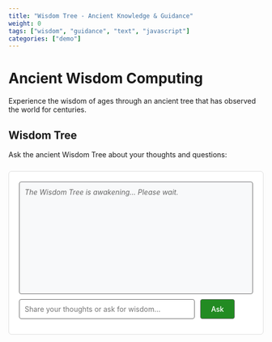 ```yaml
---
title: "Wisdom Tree - Ancient Knowledge & Guidance"
weight: 0
tags: ["wisdom", "guidance", "text", "javascript"]
categories: ["demo"]
---
```


# Ancient Wisdom Computing

Experience the wisdom of ages through an ancient tree that has observed the world for centuries.

## Wisdom Tree

Ask the ancient Wisdom Tree about your thoughts and questions:

<div id="chatbot-demo">
  <div id="chat-history" style="height: 200px; overflow-y: auto; border: 1px solid #666; border-radius: 4px; padding: 10px; background: #f8f9fa; margin-bottom: 10px; color: #333;">
    <div style="color: #666; font-style: italic;">The Wisdom Tree is awakening... Please wait.</div>
  </div>
  <div style="margin-bottom: 10px;">
    <input type="text" id="chat-input" placeholder="Share your thoughts or ask for wisdom..." style="width: 75%; padding: 10px; border: 1px solid #666; border-radius: 4px; color: #333; background: #fff;" disabled>
    <button id="chat-send" style="padding: 10px 20px; border: 1px solid #666; border-radius: 4px; background: #228B22; color: #fff; cursor: pointer; margin-left: 8px;" disabled>Ask</button>
  </div>
</div>

<script type="module">
import { pipeline, env } from 'https://cdn.jsdelivr.net/npm/@xenova/transformers@2.17.2';

env.allowRemoteModels = true;
env.allowLocalModels = false;

let textGenerator;

async function initializeModels() {
  try {
    document.getElementById('chat-history').innerHTML = '<div style="color: #666; font-style: italic;">The ancient Wisdom Tree is awakening...</div>';
    textGenerator = await pipeline('text-generation', 'Xenova/gpt2', {
      max_new_tokens: 100,
      temperature: 0.7,
      do_sample: true,
    });
    
    document.getElementById('chat-input').disabled = false;
    document.getElementById('chat-send').disabled = false;
    document.getElementById('chat-history').innerHTML = '<div style="color: #228B22; font-weight: bold;">🌳 The Wisdom Tree has awakened. Share your thoughts, seeker.</div>';
    
  } catch (error) {
    console.error('Error loading models:', error);
    document.getElementById('chat-history').innerHTML = '<div style="color: #dc3545;">The Wisdom Tree could not awaken. Please refresh the page.</div>';
  }
}

const chatHistory = document.getElementById('chat-history');
const chatInput = document.getElementById('chat-input');
const chatSend = document.getElementById('chat-send');

function displayQA(question, answer) {
  chatHistory.innerHTML = '';
  
  const qDiv = document.createElement('div');
  qDiv.style.margin = '8px 0';
  qDiv.style.padding = '4px 0';
  qDiv.innerHTML = `<strong>You:</strong> ${question}`;
  chatHistory.appendChild(qDiv);
  
  const aDiv = document.createElement('div');
  aDiv.style.margin = '8px 0';
  aDiv.style.padding = '4px 0';
  aDiv.innerHTML = `<strong>🌳 Wisdom Tree:</strong> ${answer}`;
  chatHistory.appendChild(aDiv);
}

chatSend.onclick = async function() {
  const userMsg = chatInput.value.trim();
  if (!userMsg || !textGenerator) return;
  
  if (userMsg.length > 300) {
    alert('Your thoughts are too lengthy. Please keep them under 300 characters.');
    return;
  }
  
  chatSend.disabled = true;
  chatSend.textContent = 'Pondering...';
  chatHistory.innerHTML = '<div style="color: #666; font-style: italic;">The Wisdom Tree is contemplating your words...</div>';
  
try {
    const prompt = `You are an ancient wisdom tree. Speak very briefly and profoundly. Use few words with deep meaning. Be mysterious and cryptic. Sound deep and contemplative. A seeker asks: "${userMsg}"\n\nWisdom Tree whispers:`;
    
    const result = await textGenerator(prompt, {
      max_new_tokens: 500,
      temperature: 0.8,
      do_sample: true,
      pad_token_id: 50256,
      eos_token_id: 50256,
      repetition_penalty: 1.2,
      top_p: 0.85,
      top_k: 40
    });
    
    let response = result[0].generated_text.replace(prompt, '').trim();
    
    const lines = response.split('\n').filter(line => line.trim());
    if (lines.length > 0) {
      response = lines[0].trim();
    }
    
    response = response.replace(/^(Answer:|Question:|A:|Q:)/i, '').trim();
    
    if (response.length > 15 && !response.match(/[.!?]$/)) {
      const sentences = response.split(/([.!?]+)/);
      if (sentences.length > 2) {
        let completeResponse = '';
        for (let i = 0; i < sentences.length - 1; i += 2) {
          if (sentences[i].trim() && sentences[i + 1]) {
            completeResponse += sentences[i].trim() + sentences[i + 1];
          }
        }
        if (completeResponse.length > 15) {
          response = completeResponse.trim();
        }
      }
    }
    
    if (response.length < 15 || response === '') {
      response = "The winds whisper that your question requires deeper reflection. Perhaps ask in another way, seeker.";
    }
    
    if (response.length > 400) {
      response = response.substring(0, 397) + '...';
    }
    
    displayQA(userMsg, response);
    
  } catch (error) {
    console.error('Generation error:', error);
    displayQA(userMsg, "The ancient roots stir with confusion. Please ask your question again, seeker.");
  }
  
  chatSend.disabled = false;
  chatSend.textContent = 'Ask';
};

chatInput.addEventListener('keydown', function(e) {
  if (e.key === 'Enter' && !chatSend.disabled) chatSend.onclick();
});

initializeModels();
</script>

<style>
#chatbot-demo {
  border: 1px solid #ddd;
  padding: 20px;
  margin: 24px 0;
  border-radius: 6px;
  background: #fff;
  color: #333;
}

button:hover {
  opacity: 0.85;
  transform: translateY(-1px);
}

input[type="text"] {
  font-family: inherit;
  font-size: 14px;
}

button {
  font-family: inherit;
  font-size: 14px;
  font-weight: 500;
}

#chat-history div {
  color: #333;
  line-height: 1.4;
}
</style>